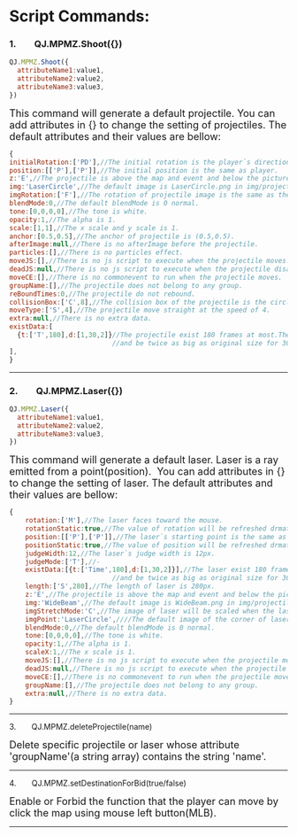 # Script Commands:
### 1.&emsp;&emsp;QJ.MPMZ.Shoot({})

```javascript
QJ.MPMZ.Shoot({
  attributeName1:value1,
  attributeName2:value2,
  attributeName3:value3,
})
```

<font size=4>
This command will generate a default projectile.   
You can add attributes in {} to change the setting of projectiles.  
The default attributes and their values are bellow:
</font>

```javascript
{
initialRotation:['PD'],//The initial rotation is the player`s direction.
position:[['P'],['P']],//The initial position is the same as player.
z:'E',//The projectile is above the map and event and below the pictures.
img:'LaserCircle',//The default image is LaserCircle.png in img/projectiles.
imgRotation:['F'],//The rotation of projectile image is the same as the move rotation of the projectile.
blendMode:0,//The default blendMode is 0 normal.
tone:[0,0,0,0],//The tone is white.
opacity:1,//The alpha is 1.
scale:[1,1],//The x scale and y scale is 1.
anchor:[0.5,0.5],//The anchor of projectile is (0.5,0.5).
afterImage:null,//There is no afterImage before the projectile.
particles:[],//There is no particles effect.
moveJS:[],//There is no js script to execute when the projectile moves.
deadJS:null,//There is no js script to execute when the projectile disappears.
moveCE:[],//There is no commonevent to run when the projectile moves.
groupName:[],//The projectile does not belong to any group.
reBoundTimes:0,//The projectile do not rebound.
collisionBox:['C',8],//The collision box of the projectile is the circle with the radius is 8.
moveType:['S',4],//The projectile move straight at the speed of 4.
extra:null,//There is no extra data.
existData:[
  {t:['T',180],d:[1,30,2]}//The projectile exist 180 frames at most.Then projectile will fade out
                          //and be twice as big as original size for 30 frames.
],
}
```

***
### 2.&emsp;&emsp;QJ.MPMZ.Laser({})

```javascript
QJ.MPMZ.Laser({
  attributeName1:value1,
  attributeName2:value2,
  attributeName3:value3,
})
```

<font size=4>
This command will generate a default laser.   
Laser is a ray emitted from a point(position).   
You can add attributes in {} to change the setting of laser.  
The default attributes and their values are bellow:
</font>

```javascript
{
    rotation:['M'],//The laser faces toward the mouse.
    rotationStatic:true,//The value of rotation will be refreshed drmaticly.
    position:[['P'],['P']],//The laser`s starting point is the same as the player`s position.
    positionStatic:true,//The value of position will be refreshed drmaticly.
    judgeWidth:12,//The laser`s judge width is 12px.
    judgeMode:['T'],//-
    existData:[{t:['Time',180],d:[1,30,2]}],//The laser exist 180 frames at most.Then laser will fade out
                          //and be twice as big as original size for 30 frames.
    length:['S',280],//The length of laser is 280px.
    z:'E',//The projectile is above the map and event and below the pictures.
    img:'WideBeam',//The default image is WideBeam.png in img/projectiles.
    imgStretchMode:'C',//The image of laser will be scaled when the laser becomes longer.
    imgPoint:'LaserCircle',////The default image of the corner of laser is LaserCircle.png in img/projectiles.
    blendMode:0,//The default blendMode is 0 normal.
    tone:[0,0,0,0],//The tone is white.
    opacity:1,//The alpha is 1.
    scaleX:1,//The x scale is 1.
    moveJS:[],//There is no js script to execute when the projectile moves.
    deadJS:null,//There is no js script to execute when the projectile disappears.
    moveCE:[],//There is no commonevent to run when the projectile moves.
    groupName:[],//The projectile does not belong to any group.
    extra:null,//There is no extra data.
}
```

------

3.&emsp;&emsp;QJ.MPMZ.deleteProjectile(name)

<font size=4>Delete specific projectile or laser whose attribute 'groupName'(a string array) contains the string 'name'.</font>

------

4.&emsp;&emsp;QJ.MPMZ.setDestinationForBid(true/false)

<font size=4>Enable or Forbid the function that the player can move by click the map using mouse left button(MLB).</font>

------
